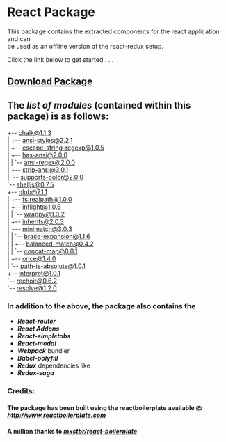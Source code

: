 # React Package 

This package contains the extracted components for the react application and can  
be used as an offline version of the react-redux setup.  

Click the link below to get started . . .

## [Download Package](https://github.com/kcak11/ContentRepos/raw/gh-pages/packages/ReactReduxApp_pkg.zip)

## **The _list of modules_ (contained within this package) is as follows:**

+-- chalk@1.1.3  
| +-- ansi-styles@2.2.1  
| +-- escape-string-regexp@1.0.5  
| +-- has-ansi@2.0.0  
| | \`-- ansi-regex@2.0.0  
| +-- strip-ansi@3.0.1  
| \`-- supports-color@2.0.0  
\`-- shelljs@0.7.5  
  +-- glob@7.1.1  
  | +-- fs.realpath@1.0.0  
  | +-- inflight@1.0.6  
  | | \`-- wrappy@1.0.2  
  | +-- inherits@2.0.3  
  | +-- minimatch@3.0.3  
  | | \`-- brace-expansion@1.1.6  
  | |   +-- balanced-match@0.4.2  
  | |   \`-- concat-map@0.0.1  
  | +-- once@1.4.0  
  | \`-- path-is-absolute@1.0.1  
  +-- interpret@1.0.1  
  \`-- rechoir@0.6.2  
    \`-- resolve@1.2.0  
    
### In addition to the above, the package also contains the 
* **_React-router_**
* **_React Addons_**
 * **_React-simpletabs_**
 * **_React-modal_**
* **_Webpack_** bundler
* **_Babel-polyfill_**
* **_Redux_** dependencies like 
 * **_Redux-saga_**

### Credits:
#### The package has been built using the reactboilerplate available @ _http://www.reactboilerplate.com_
#### A million thanks to _[mxstbr/react-boilerplate](https://github.com/mxstbr/react-boilerplate)_
